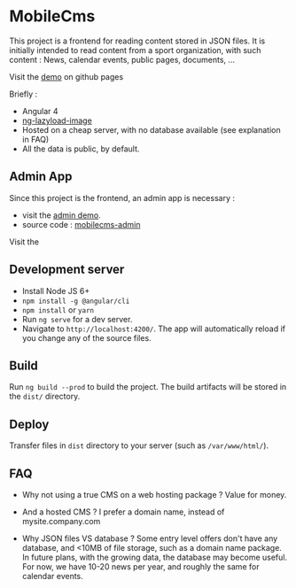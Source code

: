 # MobileCms
This project is a frontend for reading content stored in JSON files.
It is initially intended to read content from a sport organization, with such content : News, calendar events, public pages, documents, ...

Visit the [demo](https://olivierb29.github.io/mobilecms-demo/) on github pages

Briefly :
- Angular 4
- [ng-lazyload-image](https://github.com/tjoskar/ng-lazyload-image)
- Hosted on a cheap server, with no database available (see explanation in FAQ)
- All the data is public, by default.

## Admin App
Since this project is the frontend, an admin app is necessary :
- visit the [admin demo](https://olivierb29.github.io/mobilecms-demo/admin).
- source code : [mobilecms-admin](https://github.com/OlivierB29/mobilecms-admin)

Visit the
## Development server
- Install Node JS 6+
- `npm install -g @angular/cli`
- `npm install` or `yarn`
- Run `ng serve` for a dev server.
- Navigate to `http://localhost:4200/`. The app will automatically reload if you change any of the source files.

## Build
Run `ng build --prod` to build the project. The build artifacts will be stored in the `dist/` directory.

## Deploy
Transfer files in `dist` directory to your server (such as `/var/www/html/`).

## FAQ
- Why not using a true CMS on a web hosting package ?
Value for money.

- And a hosted CMS ?
I prefer a domain name, instead of mysite.company.com

- Why JSON files VS database ?
Some entry level offers don't have any database, and <10MB of file storage, such as a domain name package.
In future plans, with the growing data, the database may become useful.
For now, we have 10-20 news per year, and roughly the same for calendar events.
